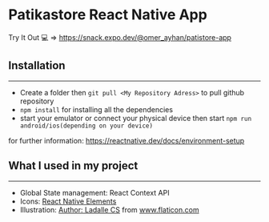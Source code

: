 # Patikastore React Native App

Try It Out 💻 => https://snack.expo.dev/@omer_ayhan/patistore-app

## Installation

---

- Create a folder then `git pull <My Repository Adress>` to pull github repository
- `npm install` for installing all the dependencies
- start your emulator or connect your physical device then start `npm run android/ios(depending on your device)`

for further information: https://reactnative.dev/docs/environment-setup

## What I used in my project

---

- Global State management: React Context API
- Icons: [React Native Elements](https://reactnativeelements.com/)
- Illustration: <a href="https://www.flaticon.com/authors/ladalle-cs" title="Ladalle CS">Author: Ladalle CS</a> from <a href="https://www.flaticon.com/" title="Flaticon">www.flaticon.com</a>
